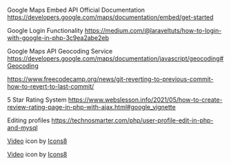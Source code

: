 Google Maps Embed API Official Documentation
https://developers.google.com/maps/documentation/embed/get-started

Google Login Functionality
https://medium.com/@laraveltuts/how-to-login-with-google-in-php-3c9ea2abe2eb

Google Maps API Geocoding Service
https://developers.google.com/maps/documentation/javascript/geocoding#Geocoding


https://www.freecodecamp.org/news/git-reverting-to-previous-commit-how-to-revert-to-last-commit/


5 Star Rating System
https://www.webslesson.info/2021/05/how-to-create-review-rating-page-in-php-with-ajax.html#google_vignette

Editing profiles
https://technosmarter.com/php/user-profile-edit-in-php-and-mysql


<a target="_blank" href="https://icons8.com/icon/tSpr0Fqu42jq/video">Video</a> icon by <a target="_blank" href="https://icons8.com">Icons8</a>

<a target="_blank" href="https://icons8.com/icon/tSpr0Fqu42jq/video">Video</a> icon by <a target="_blank" href="https://icons8.com">Icons8</a>

